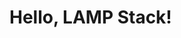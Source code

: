<!DOCTYPE html>
<html lang="en">
<head>
    <meta charset="UTF-8">
    <meta name="viewport" content="width=device-width, initial-scale=1.0">
    <title>My Web Project</title>
</head>
<body>
    <h1>Hello, LAMP Stack!</h1>
</body>
</html>
